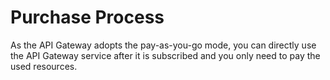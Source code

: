 # Purchase Process

As the API Gateway adopts the pay-as-you-go mode, you can directly use the API Gateway service after it is subscribed and you only need to pay the used resources.
